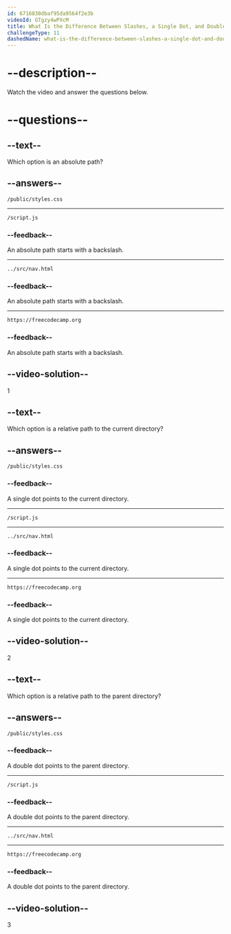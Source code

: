 ```yaml
---
id: 6716830dbaf95da9564f2e3b
videoId: GTgzy4wPXcM
title: What Is the Difference Between Slashes, a Single Dot, and Double Dot in Path Syntax?
challengeType: 11
dashedName: what-is-the-difference-between-slashes-a-single-dot-and-double-dot-in-path-syntax
---
```


# --description--

Watch the video and answer the questions below.

# --questions--

## --text--

Which option is an absolute path?

## --answers--

`/public/styles.css`

---

`/script.js`

### --feedback--

An absolute path starts with a backslash.

---

`../src/nav.html`

### --feedback--

An absolute path starts with a backslash.

---

`https://freecodecamp.org`

### --feedback--

An absolute path starts with a backslash.

## --video-solution--

1

## --text--

Which option is a relative path to the current directory?

## --answers--

`/public/styles.css`

### --feedback--

A single dot points to the current directory.

---

`/script.js`

---

`../src/nav.html`

### --feedback--

A single dot points to the current directory.

---

`https://freecodecamp.org`

### --feedback--

A single dot points to the current directory.

## --video-solution--

2

## --text--

Which option is a relative path to the parent directory?

## --answers--

`/public/styles.css`

### --feedback--

A double dot points to the parent directory.

---

`/script.js`

### --feedback--

A double dot points to the parent directory.

---

`../src/nav.html`

---

`https://freecodecamp.org`

### --feedback--

A double dot points to the parent directory.

## --video-solution--

3
